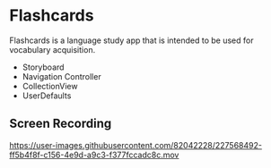 # Flashcards


Flashcards is a language study app that is intended to be used for vocabulary acquisition.

- Storyboard
- Navigation Controller
- CollectionView
- UserDefaults

## Screen Recording

https://user-images.githubusercontent.com/82042228/227568492-ff5b4f8f-c156-4e9d-a9c3-f377fccadc8c.mov



